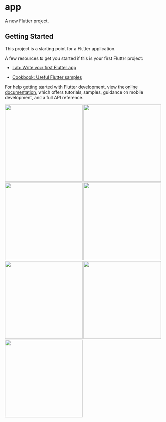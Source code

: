 # app

A new Flutter project.

## Getting Started

This project is a starting point for a Flutter application.


A few resources to get you started if this is your first Flutter project:

- [Lab: Write your first Flutter app](https://docs.flutter.dev/get-started/codelab)

- [Cookbook: Useful Flutter samples](https://docs.flutter.dev/cookbook)

For help getting started with Flutter development, view the
[online documentation](https://docs.flutter.dev/), which offers tutorials,
samples, guidance on mobile development, and a full API reference.

<img src="https://github.com/Aksharpatel06/shopping_app/assets/143181114/af41c0d7-0705-4555-80ae-25b2f0138581" width=250>
<img src="https://github.com/Aksharpatel06/shopping_app/assets/143181114/1818a90f-80a7-43cf-b4d1-ed1da717a5fc" width=250>
<img src="https://github.com/Aksharpatel06/shopping_app/assets/143181114/fcac83be-c4fa-4635-a948-c5c57d35f273" width=250>
<img src="https://github.com/Aksharpatel06/shopping_app/assets/143181114/0c012050-3f4d-415b-9fd7-16d16a8dc6b6" width=250>
<img src="https://github.com/Aksharpatel06/shopping_app/assets/143181114/1949b8d4-84c1-4f62-a780-b97346ed3577" width=250>
<img src="https://github.com/Aksharpatel06/shopping_app/assets/143181114/673e04ae-0ed8-43ee-976f-04dbd55d2dd1" width=250>
<img src="https://github.com/Aksharpatel06/shopping_app/assets/143181114/9f783cee-2e47-45a3-b651-0eb539a60ea3" width=250>
